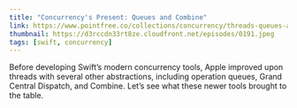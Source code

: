 ```yaml
---
title: "Concurrency's Present: Queues and Combine"
link: https://www.pointfree.co/collections/concurrency/threads-queues-and-tasks/ep191-concurrency-s-present-queues-and-combine
thumbnail: https://d3rccdn33rt8ze.cloudfront.net/episodes/0191.jpeg
tags: [swift, concurrency]
---
```


Before developing Swift’s modern concurrency tools, Apple improved upon threads with several other abstractions, including operation queues, Grand Central Dispatch, and Combine. Let’s see what these newer tools brought to the table.
